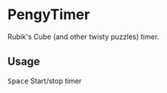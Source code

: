 # PengyTimer

Rubik's Cube (and other twisty puzzles) timer.

## Usage

<kbd>Space</kbd> Start/stop timer
